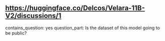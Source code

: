 ## https://huggingface.co/Delcos/Velara-11B-V2/discussions/1

contains_question: yes
question_part: Is the dataset of this model going to be public?